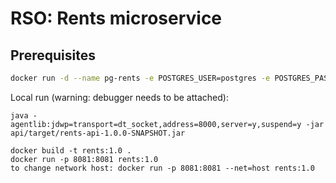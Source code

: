 # RSO: Rents microservice

## Prerequisites

```bash
docker run -d --name pg-rents -e POSTGRES_USER=postgres -e POSTGRES_PASSWORD=postgres -e POSTGRES_DB=rent -p 5433:5432 postgres:latest
```
Local run (warning: debugger needs to be attached):
```
java -agentlib:jdwp=transport=dt_socket,address=8000,server=y,suspend=y -jar api/target/rents-api-1.0.0-SNAPSHOT.jar
```

```
docker build -t rents:1.0 .
docker run -p 8081:8081 rents:1.0
to change network host: docker run -p 8081:8081 --net=host rents:1.0
```
